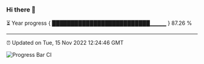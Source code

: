 ### Hi there 👋

⏳ Year progress { ██████████████████████████▁▁▁▁ } 87.26 %

---

⏰ Updated on Tue, 15 Nov 2022 12:24:46 GMT

![Progress Bar CI](https://github.com/liununu/liununu/workflows/Progress%20Bar%20CI/badge.svg)
